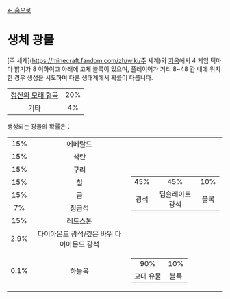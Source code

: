 [← 홈으로](../)
# 생체 광물
[주 세계](https://minecraft.fandom.com/zh/wiki/주 세계)와 [지옥](https://minecraft.fandom.com/zh/wiki/지옥)에서 4 게임 틱마다 밝기가 8 이하이고 아래에 고체 블록이 있으며, 플레이어가 거리 8~48 칸 내에 위치한 경우 생성을 시도하며 다른 생태계에서 확률이 다릅니다.

<table>
    <tr>
        <td align="center"><a href="https://minecraft.fandom.com/zh/wiki/정신의 모래 협곡">정신의 모래 협곡</a></td>
        <td align="center">20%</td>
    </tr>
    <tr>
        <td align="center">기타</td>
        <td align="center">4%</td>
    </tr>
</table>

생성되는 광물의 확률은：  

<table>
    <tr>
        <td align="center">15%</td>
        <td align="center">에메랄드</td>
        <td align="center" rowspan="8">
            <table>
                <tr>
                    <td align="center">45%</td>
                    <td align="center">45%</td>
                    <td align="center">10%</td>
                </tr>
                <tr>
                    <td align="center">광석</td>
                    <td align="center">딥슬레이트 광석</td>
                    <td align="center">블록</td>
                </tr>
            </table>
        </td>
    </tr>
    <tr>
        <td align="center">15%</td>
        <td align="center">석탄</td>
    </tr>
    <tr>
        <td align="center">15%</td>
        <td align="center">구리</td>
    </tr>
    <tr>
        <td align="center">15%</td>
        <td align="center">철</td>
    </tr>
    <tr>
        <td align="center">15%</td>
        <td align="center">금</td>
    </tr>
    <tr>
        <td align="center">7%</td>
        <td align="center">청금석</td>
    </tr>
    <tr>
        <td align="center">15%</td>
        <td align="center">레드스톤</td>
    </tr>
    <tr>
        <td align="center">2.9%</td>
        <td align="center">다이아몬드 광석/깊은 바위 다이아몬드 광석</td>
    </tr>
    <tr>
        <td align="center">0.1%</td>
        <td align="center">하늘옥</td>
        <td align="center">
            <table>
                <tr>
                    <td align="center">90%</td>
                    <td align="center">10%</td>
                </tr>
                <tr>
                    <td align="center">고대 유물</td>
                    <td align="center">블록</td>
                </tr>
            </table>
        </td>
    </tr>
</table>
